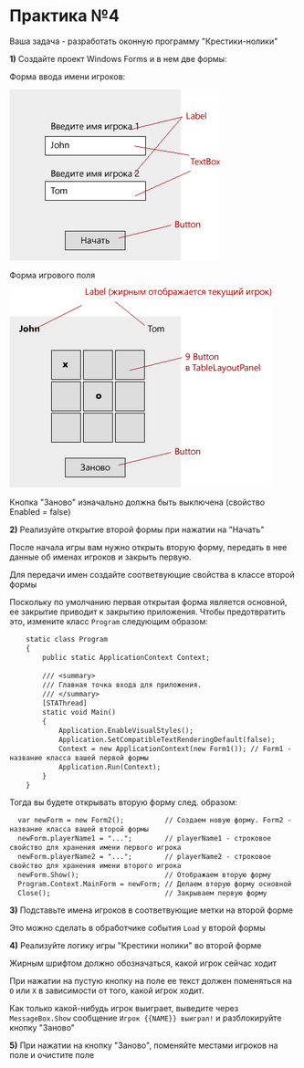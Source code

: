 Практика №4
===========

Ваша задача - разработать оконную программу "Крестики-нолики"

**1)** Создайте проект Windows Forms и в нем две формы:

Форма ввода имени игроков:

![](media/tic_tac_toe_form1.png)

Форма игрового поля

![](media/tic_tac_toe_form2.png)

Кнопка "Заново" изначально должна быть выключена (свойство Enabled = false)

**2)** Реализуйте открытие второй формы при нажатии на "Начать"

После начала игры вам нужно открыть вторую форму, передать в нее данные об именах игроков и закрыть первую. 

Для передачи имен создайте соответвующие свойства в классе второй формы

Поскольку по умолчанию первая открытая форма является основной, ее закрытие приводит к закрытию приложения. Чтобы предотвратить это, измените класс `Program` следующим образом:

```
    static class Program
    {
        public static ApplicationContext Context;

        /// <summary>
        /// Главная точка входа для приложения.
        /// </summary>
        [STAThread]
        static void Main()
        {
            Application.EnableVisualStyles();
            Application.SetCompatibleTextRenderingDefault(false);
            Context = new ApplicationContext(new Form1()); // Form1 - название класса вашей первой формы
            Application.Run(Context);
        }
    }

```

Тогда вы будете открывать вторую форму след. образом:

```
  var newForm = new Form2();          // Создаем новую форму. Form2 - название класса вашей второй формы
  newForm.playerName1 = "...";        // playerName1 - строковое свойство для хранения имени первого игрока
  newForm.playerName2 = "...";        // playerName2 - строковое свойство для хранения имени второго игрока
  newForm.Show();                     // Отображаем вторую форму
  Program.Context.MainForm = newForm; // Делаем вторую форму основной
  Close();                            // Закрываем первую форму
```

**3)** Подставьте имена игроков в соответвующие метки на второй форме

Это можно сделать в обработчике события `Load` у второй формы

**4)** Реализуйте логику игры "Крестики нолики" во второй форме

Жирным шрифтом должно обозначаться, какой игрок сейчас ходит

При нажатии на пустую кнопку на поле ее текст должен поменяться на `O` или `X` в зависимости от того, какой игрок ходит. 

Как только какой-нибудь игрок выиграет, выведите через `MessageBox.Show` сообщение `Игрок {{NAME}} выиграл!` и разблокируйте кнопку "Заново"

**5)** При нажатии на кнопку "Заново", поменяйте местами игроков на поле и очистите поле 
